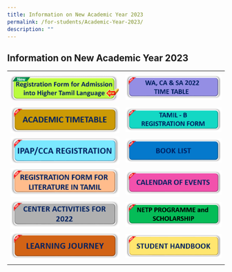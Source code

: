 ```yaml
---
title: Information on New Academic Year 2023
permalink: /for-students/Academic-Year-2023/
description: ""
---
```

## Information on New Academic Year 2023

|   |   |
|---|---|
|  <a href="/files/2023-HTL-Reg-Form.pdf"><img src="/images/HTL.gif"> </a> | <a href="https://staging.d2uldb6hpe0xwq.amplifyapp.com/for-students/Exam-Time-Table/"><img src="/images/WA-CA-SA-2022-TIMETABLE.png"> </a>  |
| <a href="/files/2023-UPTLC-Academic-TimeTable.pdf"><img src="/images/ACADEMIC-TIMETABLE.png"> </a>  | <a href="/files/2023-Form-A-TLB.pdf"><img src="/images/Tamil%20-%20B.png"> </a>  |
| <a href="https://staging.d2uldb6hpe0xwq.amplifyapp.com/events/Announcement/IPAP-Dance-Vocal/IPAP/"><img src="/images/IPAP-CCA-REGISTRATION.png"> </a> | <a href="/files/2023-Book-list.pdf"><img src="/images/BOOK-LIST.png"> </a>  |
| <a href="/files/Lit-Application-Form-at-UPTLC-2023.pdf"><img src="/images/REGISTRATION-FORM-FOR-LIT.png"> </a> |  <a href="/files/COE_2023_Updated.pdf"><img src="/images/CALENDAR-OF-EVENTS.png"> </a>  |
| <a href="/files/Centre-Activities-for-2022.pdf"><img src="/images/CENTER-ACTIVITIES-FOR-2022.png"> </a>  | <a href="https://staging.d2uldb6hpe0xwq.amplifyapp.com/for-students/NETP-Programme-and-Scholarship/"><img src="/images/NETP-PROGRAMME-and.png"> </a>  |
| <a href="/files/2023_UPTLC_LJ.pdf"><img src="/images/LEARNING-JOURNEY.png"> </a>  | <a href="https://staging.d2uldb6hpe0xwq.amplifyapp.com/publication/Student-Handbook/permalink/"><img src="/images/STUDENT-HANDBOOK.png"> </a>  |
|   |   |